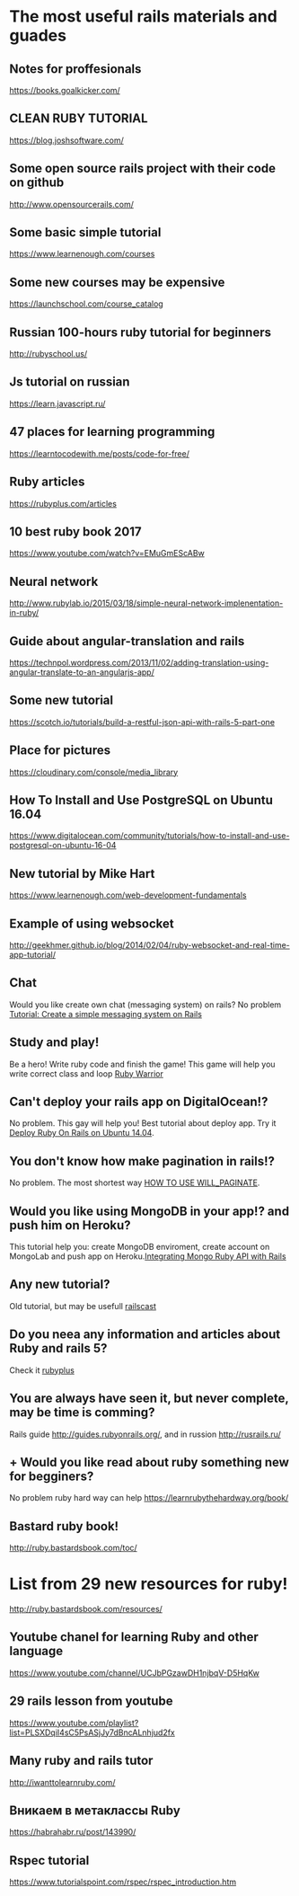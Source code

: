 # The most useful rails materials and guades

## Notes for proffesionals
  https://books.goalkicker.com/
  
## CLEAN RUBY TUTORIAL
  https://blog.joshsoftware.com/
## Some open source rails project with their code on github
  http://www.opensourcerails.com/

## Some basic simple tutorial
  https://www.learnenough.com/courses
## Some new courses may be expensive
  https://launchschool.com/course_catalog
## Russian 100-hours ruby tutorial for beginners
  http://rubyschool.us/
## Js tutorial on russian 
  https://learn.javascript.ru/
## 47 places for learning programming
  https://learntocodewith.me/posts/code-for-free/

## Ruby articles 
  https://rubyplus.com/articles
## 10 best ruby book 2017
  https://www.youtube.com/watch?v=EMuGmEScABw
## Neural network
  http://www.rubylab.io/2015/03/18/simple-neural-network-implenentation-in-ruby/

## Guide about angular-translation and rails

https://technpol.wordpress.com/2013/11/02/adding-translation-using-angular-translate-to-an-angularjs-app/
## Some new tutorial 
https://scotch.io/tutorials/build-a-restful-json-api-with-rails-5-part-one
## Place for pictures
https://cloudinary.com/console/media_library

## How To Install and Use PostgreSQL on Ubuntu 16.04
https://www.digitalocean.com/community/tutorials/how-to-install-and-use-postgresql-on-ubuntu-16-04

## New tutorial by Mike Hart
https://www.learnenough.com/web-development-fundamentals

## Example of using websocket 

http://geekhmer.github.io/blog/2014/02/04/ruby-websocket-and-real-time-app-tutorial/
## Chat 

Would you like create own chat (messaging system) on rails? No problem [Tutorial: Create a simple messaging system on Rails](https://medium.com/@danamulder/tutorial-create-a-simple-messaging-system-on-rails-d9b94b0fbca1#.9c0lxziry) 


## Study and play! 

Be a hero! Write ruby code and finish the game! This game will help you write correct class and loop [Ruby Warrior](https://www.bloc.io/ruby-warrior#/)

## Can't deploy your rails app on DigitalOcean!?

No problem. This gay will help you! Best tutorial about deploy app. Try it [Deploy Ruby On Rails on Ubuntu 14.04](https://gorails.com/deploy/ubuntu/14.04).

## You don't know how make pagination in rails!?

No problem. The most shortest way [HOW TO USE WILL_PAGINATE](http://pathfindersoftware.com/2008/06/how-to-use-will_paginate-with-non-activerecord-collectionarray/).

## Would you like using MongoDB in your app!? and push him on Heroku?

This tutorial help you: create MongoDB enviroment, create account on MongoLab and push app on Heroku.[Integrating Mongo Ruby API with Rails](https://github.com/jhu-ep-coursera/fullstack-course3-module1-zips)

## Any new tutorial?

Old tutorial, but may be usefull [railscast](http://railscasts.com/)

## Do you neea any information and articles about Ruby and rails 5?

Check it [rubyplus](https://rubyplus.com/articles)

## You are always have seen it, but never complete, may be time is comming?

Rails guide http://guides.rubyonrails.org/, and in russion http://rusrails.ru/

## + Would you like read about ruby something new for begginers? 

No problem ruby hard way can help https://learnrubythehardway.org/book/

## Bastard ruby book!

http://ruby.bastardsbook.com/toc/

# List from 29 new resources for ruby! 

http://ruby.bastardsbook.com/resources/

## Youtube chanel for learning Ruby and other language

https://www.youtube.com/channel/UCJbPGzawDH1njbqV-D5HqKw

## 29 rails lesson from youtube

https://www.youtube.com/playlist?list=PLSXDqiI4sC5PsASjJy7dBncALnhjud2fx

## Many ruby and rails tutor

http://iwanttolearnruby.com/

## Вникаем в метаклассы Ruby

https://habrahabr.ru/post/143990/

## Rspec tutorial 
https://www.tutorialspoint.com/rspec/rspec_introduction.htm




